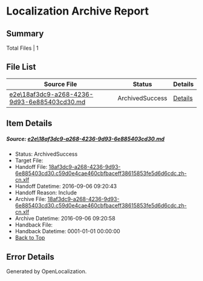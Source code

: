 # <a name='report-top'></a> Localization Archive Report

## Summary
 Total Files | 1

## File List
 Source File | Status | Details 
 ----------- | ------ | ------- 
 [e2e\18af3dc9-a268-4236-9d93-6e885403cd30.md](https://github.com/OpenLocalizationTestOrg/ol-test0/blob/d89d9640117ae0421e8cc37e3fa41745ec5cf5f7/e2e/18af3dc9-a268-4236-9d93-6e885403cd30.md) | ArchivedSuccess | [Details](#aaf1ad8a5a098a6badeda731afad784747457da81)

## Item Details
##### <a name='aaf1ad8a5a098a6badeda731afad784747457da81'></a> Source: [e2e\18af3dc9-a268-4236-9d93-6e885403cd30.md](https://github.com/OpenLocalizationTestOrg/ol-test0/blob/d89d9640117ae0421e8cc37e3fa41745ec5cf5f7/e2e/18af3dc9-a268-4236-9d93-6e885403cd30.md)
* Status: ArchivedSuccess
* Target File: 
* Handoff File: [18af3dc9-a268-4236-9d93-6e885403cd30.c59d0e4cae460cbfbaceff38615853fe5d6d6cdc.zh-cn.xlf](https://github.com/OpenLocalizationTestOrg/ol-test0-handoff/blob/eea3c5ce85c836a94b676b8a7c3a90f6b5d4798e/ol-handoff/OpenLocalizationTestOrg/ol-test0-zhcn/ci/ht/18af3dc9-a268-4236-9d93-6e885403cd30.c59d0e4cae460cbfbaceff38615853fe5d6d6cdc.zh-cn.xlf)
* Handoff Datetime: 2016-09-06 09:20:43
* Handoff Reason: Include
* Archive File: [18af3dc9-a268-4236-9d93-6e885403cd30.c59d0e4cae460cbfbaceff38615853fe5d6d6cdc.zh-cn.xlf](https://github.com/OpenLocalizationTestOrg/ol-test0-handoff/blob/d25883aed26494b9d6baeaadb58b32d3e4b47d7e/ol-archive/OpenLocalizationTestOrg/ol-test0-zhcn/ci/ht/18af3dc9-a268-4236-9d93-6e885403cd30.c59d0e4cae460cbfbaceff38615853fe5d6d6cdc.zh-cn.xlf)
* Archive Datetime: 2016-09-06 09:20:58
* Handback File: 
* Handback Datetime: 0001-01-01 00:00:00
* [Back to Top](#report-top)


## Error Details

Generated by OpenLocalization.
